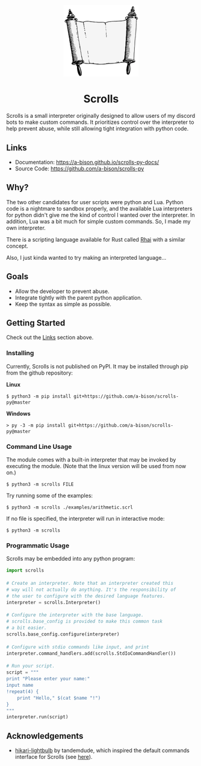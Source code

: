 <p align="center">
  <img src="media/scrolls-logo.png" width="200"/>
</p>

<h1 align="center">Scrolls</h1>
Scrolls is a small interpreter originally designed to allow users of my discord bots to
make custom commands. It prioritizes control over the interpreter to help prevent abuse,
while still allowing tight integration with python code.

## Links

- Documentation: https://a-bison.github.io/scrolls-py-docs/
- Source Code: https://github.com/a-bison/scrolls-py

## Why?
The two other candidates for user scripts were python and Lua. Python code is a nightmare
to sandbox properly, and the available Lua interpreters for python didn't give me the kind
of control I wanted over the interpreter. In addition, Lua was a bit much for simple
custom commands. So, I made my own interpreter.

There is a scripting language available for Rust called [Rhai](https://rhai.rs/book/) with
a similar concept.

Also, I just kinda wanted to try making an interpreted language...

## Goals

- Allow the developer to prevent abuse.
- Integrate tightly with the parent python application.
- Keep the syntax as simple as possible.

## Getting Started

Check out the [Links](#Links) section above.

### Installing

Currently, Scrolls is not published on PyPI. It may be installed through pip from
the github repository:

**Linux**
```
$ python3 -m pip install git+https://github.com/a-bison/scrolls-py@master
```

**Windows**
```
> py -3 -m pip install git+https://github.com/a-bison/scrolls-py@master
```

### Command Line Usage

The module comes with a built-in interpreter that may be invoked by executing the
module. (Note that the linux version will be used from now on.)

```
$ python3 -m scrolls FILE 
```

Try running some of the examples:
```
$ python3 -m scrolls ./examples/arithmetic.scrl
```

If no file is specified, the interpreter will run in interactive mode:
```
$ python3 -m scrolls
```

### Programmatic Usage

Scrolls may be embedded into any python program:
```py
import scrolls

# Create an interpreter. Note that an interpreter created this 
# way will not actually do anything. It's the responsibility of 
# the user to configure with the desired language features.
interpreter = scrolls.Interpreter()

# Configure the interpreter with the base language.
# scrolls.base_config is provided to make this common task
# a bit easier.
scrolls.base_config.configure(interpreter)

# Configure with stdio commands like input, and print
interpreter.command_handlers.add(scrolls.StdIoCommandHandler())

# Run your script.
script = """
print "Please enter your name:"
input name
!repeat(4) {
    print "Hello," $(cat $name "!")
}
"""
interpreter.run(script)
```

## Acknowledgements

- [hikari-lightbulb](https://github.com/tandemdude/hikari-lightbulb) by tandemdude, which inspired the default commands interface 
  for Scrolls (see [here](scrolls/commands.py)).